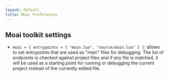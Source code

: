 ```yaml
---
layout: default
title: Moai Preferences
---
```


## Moai toolkit settings

- `moai = { entrypoints = { "main.lua", "source/main.lua" } }`: allows to set entrypoints that are used as "main" files for debugging.
The list of endpoints is checked against project files and if any file is matched, it will be used as a starting point for running or debugging the current project instead of the currently edited file.
